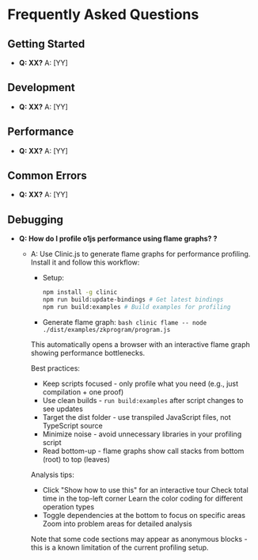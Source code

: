 # Frequently Asked Questions

## Getting Started

- **Q: XX?** A: [YY]

## Development

- **Q: XX?** A: [YY]

## Performance

- **Q: XX?** A: [YY]

## Common Errors

- **Q: XX?** A: [YY]

## Debugging

- **Q: How do I profile o1js performance using flame graphs? ?**

  - A: Use Clinic.js to generate flame graphs for performance profiling. Install
    it and follow this workflow:

    - Setup:
      ```bash
      npm install -g clinic
      npm run build:update-bindings # Get latest bindings
      npm run build:examples # Build examples for profiling
      ```
    - Generate flame graph:
      `bash clinic flame -- node ./dist/examples/zkprogram/program.js `

    This automatically opens a browser with an interactive flame graph showing
    performance bottlenecks.

    Best practices:

    - Keep scripts focused - only profile what you need (e.g., just
      compilation + one proof)
    - Use clean builds - `run build:examples` after script changes to see
      updates
    - Target the dist folder - use transpiled JavaScript files, not TypeScript
      source
    - Minimize noise - avoid unnecessary libraries in your profiling script
    - Read bottom-up - flame graphs show call stacks from bottom (root) to top
      (leaves)

    Analysis tips:

    - Click "Show how to use this" for an interactive tour Check total time in
      the top-left corner Learn the color coding for different operation types
    - Toggle dependencies at the bottom to focus on specific areas Zoom into
      problem areas for detailed analysis

    Note that some code sections may appear as anonymous blocks - this is a
    known limitation of the current profiling setup.
